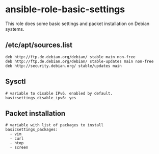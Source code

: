 # ansible-role-basic-settings

This role does some basic settings and packet installation on Debian systems.

## /etc/apt/sources.list
```
deb http://ftp.de.debian.org/debian/ stable main non-free
deb http://ftp.de.debian.org/debian/ stable-updates main non-free
deb http://security.debian.org/ stable/updates main
```

## Sysctl
```
# variable to disable IPv6. enabled by default.
basicsettings_disable_ipv6: yes
```
## Packet installation
```
# variable with list of packages to install
basicsettings_packages:
  - vim
  - curl
  - htop
  - screen
```
